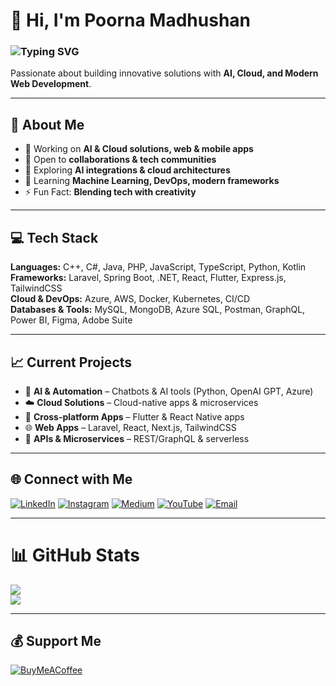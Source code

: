 # 👋 Hi, I'm Poorna Madhushan  
### <img src="https://readme-typing-svg.demolab.com?font=Fira+Code&size=30&duration=2500&pause=1000&color=00FFDD&center=true&vCenter=true&width=600&lines=Software+Engineer;AI+%26+Cloud+Enthusiast;Tech+Speaker;Founder+@+Devnox+Tech" alt="Typing SVG" />

Passionate about building innovative solutions with **AI, Cloud, and Modern Web Development**.  


---

## 🚀 About Me
- 🔭 Working on **AI & Cloud solutions, web & mobile apps**  
- 👯 Open to **collaborations & tech communities**  
- 🤝 Exploring **AI integrations & cloud architectures**  
- 🌱 Learning **Machine Learning, DevOps, modern frameworks**  
- ⚡ Fun Fact: **Blending tech with creativity**  

---

## 💻 Tech Stack
**Languages:** C++, C#, Java, PHP, JavaScript, TypeScript, Python, Kotlin  
**Frameworks:** Laravel, Spring Boot, .NET, React, Flutter, Express.js, TailwindCSS  
**Cloud & DevOps:** Azure, AWS, Docker, Kubernetes, CI/CD  
**Databases & Tools:** MySQL, MongoDB, Azure SQL, Postman, GraphQL, Power BI, Figma, Adobe Suite  

---

## 📈 Current Projects
- 🤖 **AI & Automation** – Chatbots & AI tools (Python, OpenAI GPT, Azure)  
- ☁️ **Cloud Solutions** – Cloud-native apps & microservices  
- 📱 **Cross-platform Apps** – Flutter & React Native apps  
- 🌐 **Web Apps** – Laravel, React, Next.js, TailwindCSS  
- 🔧 **APIs & Microservices** – REST/GraphQL & serverless  

---

## 🌐 Connect with Me
[![LinkedIn](https://img.shields.io/badge/LinkedIn-%230077B5.svg?logo=linkedin&logoColor=white)](https://linkedin.com/in/poorna-madhushan/) 
[![Instagram](https://img.shields.io/badge/Instagram-%23E4405F.svg?logo=Instagram&logoColor=white)](https://instagram.com/poorna.madushan) 
[![Medium](https://img.shields.io/badge/Medium-12100E?logo=medium&logoColor=white)](https://medium.com/@poornamadushan846) 
[![YouTube](https://img.shields.io/badge/YouTube-%23FF0000.svg?logo=YouTube&logoColor=white)](https://youtube.com/@poornamadushan4662) 
[![Email](https://img.shields.io/badge/Email-D14836?logo=gmail&logoColor=white)](mailto:Poorna.Madhushan@studentambassadors.com) 

---

# 📊 GitHub Stats
![](https://github-readme-stats.vercel.app/api?username=Poornamadhushan&theme=github_dark&show_icons=true)  
![](https://nirzak-streak-stats.vercel.app/?user=Poornamadhushan&theme=github_dark)  

---

## 💰 Support Me
[![BuyMeACoffee](https://img.shields.io/badge/Buy%20Me%20a%20Coffee-ffdd00?style=for-the-badge&logo=buy-me-a-coffee&logoColor=black)](https://buymeacoffee.com/poornamaduq)

<!-- Proudly created with GPRM -->
